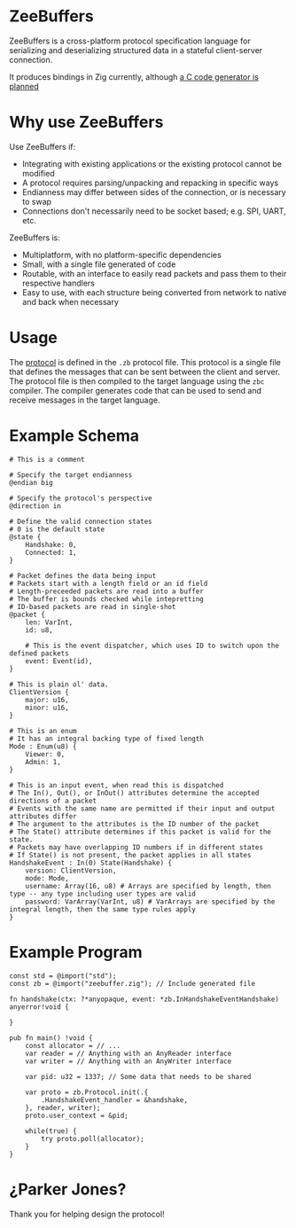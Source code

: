 # ZeeBuffers

ZeeBuffers is a cross-platform protocol specification language for serializing and deserializing structured data in a stateful client-server connection.

It produces bindings in Zig currently, although [a C code generator is planned](https://github.com/IridescentRose/ZeeBuffer/issues/7)

# Why use ZeeBuffers

Use ZeeBuffers if:
* Integrating with existing applications or the existing protocol cannot be modified
* A protocol requires parsing/unpacking and repacking in specific ways
* Endianness may differ between sides of the connection, or is necessary to swap
* Connections don't necessarily need to be socket based; e.g. SPI, UART, etc.

ZeeBuffers is:
* Multiplatform, with no platform-specific dependencies
* Small, with a single file generated of code
* Routable, with an interface to easily read packets and pass them to their respective handlers
* Easy to use, with each structure being converted from network to native and back when necessary

# Usage

The [protocol](./PROTOCOL.MD) is defined in the `.zb` protocol file. This protocol is a single file that defines the messages that can be sent between the client and server. The protocol file is then compiled to the target language using the `zbc` compiler. The compiler generates code that can be used to send and receive messages in the target language.

# Example Schema

```zb
# This is a comment

# Specify the target endianness
@endian big

# Specify the protocol's perspective
@direction in

# Define the valid connection states
# 0 is the default state
@state {
    Handshake: 0,
    Connected: 1,
}

# Packet defines the data being input
# Packets start with a length field or an id field
# Length-preceeded packets are read into a buffer
# The buffer is bounds checked while intepretting
# ID-based packets are read in single-shot
@packet {
    len: VarInt,
    id: u8,

    # This is the event dispatcher, which uses ID to switch upon the defined packets
    event: Event(id),
}

# This is plain ol' data.
ClientVersion {
    major: u16,
    minor: u16,
}

# This is an enum
# It has an integral backing type of fixed length
Mode : Enum(u8) {
    Viewer: 0,
    Admin: 1,
}

# This is an input event, when read this is dispatched
# The In(), Out(), or InOut() attributes determine the accepted directions of a packet
# Events with the same name are permitted if their input and output attributes differ
# The argument to the attributes is the ID number of the packet
# The State() attribute determines if this packet is valid for the state.
# Packets may have overlapping ID numbers if in different states
# If State() is not present, the packet applies in all states
HandshakeEvent : In(0) State(Handshake) {
    version: ClientVersion,
    mode: Mode,
    username: Array(16, u8) # Arrays are specified by length, then type -- any type including user types are valid
    password: VarArray(VarInt, u8) # VarArrays are specified by the integral length, then the same type rules apply
}
```

# Example Program

```zig
const std = @import("std");
const zb = @import("zeebuffer.zig"); // Include generated file

fn handshake(ctx: ?*anyopaque, event: *zb.InHandshakeEventHandshake) anyerror!void {

}

pub fn main() !void {
    const allocator = // ...
    var reader = // Anything with an AnyReader interface
    var writer = // Anything with an AnyWriter interface

    var pid: u32 = 1337; // Some data that needs to be shared

    var proto = zb.Protocol.init(.{
        .HandshakeEvent_handler = &handshake,
    }, reader, writer);
    proto.user_context = &pid;

    while(true) {
        try proto.poll(allocator);
    }
}

```

# ¿Parker Jones?

Thank you for helping design the protocol!